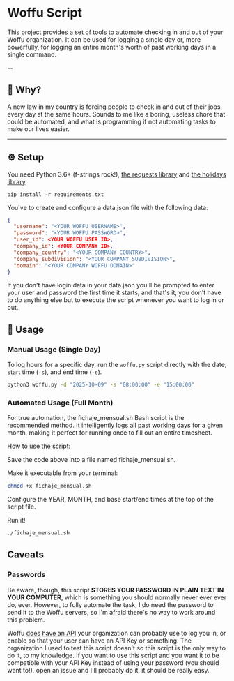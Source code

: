 # Woffu Script

This project provides a set of tools to automate checking in and out of your Woffu organization. It can be used for logging a single day or, more powerfully, for logging an entire month's worth of past working days in a single command.

--

## 🤔 Why?

A new law in my country is forcing people to check in and out of their jobs, every day at the same hours. Sounds to me like a boring, useless chore that could be automated, and what is programming if not automating tasks to make our lives easier.

---

## ⚙️ Setup

You need Python 3.6+ (f-strings rock!), [the requests library](https://pypi.org/project/requests/) and [the holidays library](https://pypi.org/project/holidays/).

`pip install -r requirements.txt`


You've to create and configure a data.json file with the following data:
```json
{
  "username": "<YOUR WOFFU USERNAME>",
  "password": "<YOUR WOFFU PASSWORD>",
  "user_id": <YOUR WOFFU USER ID>,
  "company_id": <YOUR COMPANY ID>,
  "company_country": "<YOUR COMPANY COUNTRY>",
  "company_subdivision": "<YOUR COMPANY SUBDIVISION>",
  "domain": "<YOUR COMPANY WOFFU DOMAIN>"
}

```

If you don't have login data in your data.json you'll be prompted to enter your user and password the first time it starts, and that's it, you don't have to do anything else
but to execute the script whenever you want to log in or out.

## 🚀 Usage


### Manual Usage (Single Day)

To log hours for a specific day, run the `woffu.py` script directly with the date, start time (`-s`), and end time (`-e`).

```bash
python3 woffu.py -d "2025-10-09" -s "08:00:00" -e "15:00:00"
```


### Automated Usage (Full Month)

For true automation, the fichaje_mensual.sh Bash script is the recommended method. It intelligently logs all past working days for a given month, making it perfect for running once to fill out an entire timesheet.


How to use the script:

Save the code above into a file named fichaje_mensual.sh.

Make it executable from your terminal:

```bash
chmod +x fichaje_mensual.sh
```

Configure the YEAR, MONTH, and base start/end times at the top of the script file.

Run it!

```bash
./fichaje_mensual.sh
```

## Caveats

### Passwords
Be aware, though, this script **STORES YOUR PASSWORD IN PLAIN TEXT IN YOUR COMPUTER**, which is something you should normally never ever
ever do, ever. However, to fully automate the task, I do need the password to send it to the Woffu servers, so I'm afraid there's no way to work around this problem. 

Woffu [does have an API](https://www.woffu.com/wp-content/uploads/2021/07/Woffu_API_Document__Guide_en.pdf) your organization 
can probably use to log you in, or enable so that your user can have an API Key or something. The organization I used to test
this script doesn't so this script is the only way to do it, to my knowledge. If you want to use this script and you want it
to be compatible with your API Key instead of using your password (you should want to!), open an issue and I'll probably do it,
it should be really easy.


